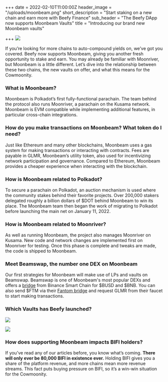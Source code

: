 +++
date = 2022-02-10T11:00:00Z
header_image = "/uploads/moonbeam.png"
short_description = "Start staking on a new chain and earn more with Beefy Finance"
sub_header = "The Beefy DApp now supports Moonbeam Vaults"
title = "Introducing our brand new Moonbeam vaults"

+++
![](/uploads/moonbeam.png)

If you’re looking for more chains to auto-compound yields on, we’ve got you covered. Beefy now supports Moonbeam, giving you another fresh opportunity to stake and earn. You may already be familiar with Moonriver, but Moonbeam is a little different. Let’s dive into the relationship between these two chains, the new vaults on offer, and what this means for the Cowmoonity.

### What is Moonbeam?

Moonbeam is Polkadot’s first fully-functional parachain. The team behind the protocol also runs Moonriver, a parachain on the Kusama network. Moonbeam is EVM compatible while implementing additional features, in particular cross-chain integrations.

### How do you make transactions on Moonbeam? What token do I need?

Just like Ethereum and many other blockchains, Moonbeam uses a gas system for making transactions or interacting with contracts. Fees are payable in GLMR, Moonbeam’s utility token, also used for incentivizing network participation and governance. Compared to Ethereum, Moonbeam provides a cheaper experience when interacting with the blockchain.

### How is Moonbeam related to Polkadot?

To secure a parachain on Polkadot, an auction mechanism is used where the community stakes behind their favorite projects. Over 200,000 stakers delegated roughly a billion dollars of $DOT behind Moonbeam to win its place. The Moonbeam team then began the work of migrating to Polkadot before launching the main net on January 11, 2022.

### How is Moonbeam related to Moonriver?

As well as running Moonbeam, the project also manages Moonriver on Kusama. New code and network changes are implemented first on Moonriver for testing. Once this phase is complete and tweaks are made, the code is shipped to Moonbeam.

### Meet Beamswap, the number one DEX on Moonbeam

Our first strategies for Moonbeam will make use of LPs and vaults on Beamswap. Beamswap is one of Moonbeam's most popular DEXs and offers a [bridge](https://app.beamswap.io/bridge) from Binance Smart Chain for $BUSD and $BNB. You can also send $FTM via their [Fantom bridge](https://app.beamswap.io/ftm) and request GLMR from their faucet to start making transactions.

### Which Vaults has Beefy launched?

![](/uploads/moonbeam_2.png)

![](/uploads/moonbeam-1.png)

### How does supporting Moonbeam impacts BIFI holders?

If you’ve read any of our articles before, you know what’s coming. **There will only ever be 80,000 BIFI in existence ever.** Holding BIFI gives you a share of the platform revenue, and more chains mean more revenue streams. This fact puts buying pressure on BIFI, so it’s a win-win situation for the Cowmoonity.